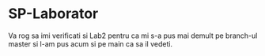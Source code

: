 # SP-Laborator
Va rog sa imi verificati si Lab2 pentru ca mi s-a pus mai demult pe branch-ul master si l-am pus acum si pe main ca sa il vedeti.
